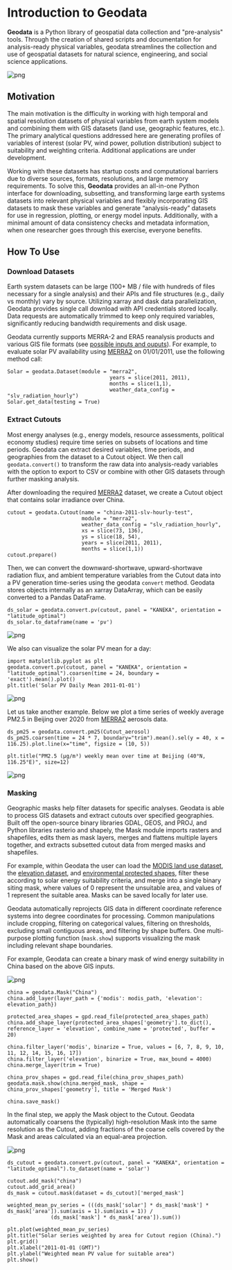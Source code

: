 # Introduction to Geodata

**Geodata** is a Python library of geospatial data collection and "pre-analysis" tools. Through the creation of shared scripts and documentation for analysis-ready physical variables, geodata streamlines the collection and use of geospatial datasets for natural science, engineering, and social science applications.

![png](https://github.com/east-winds/geodata/blob/master/images/geodata_workflow_chart.png)

## Motivation

The main motivation is the difficulty in working with high temporal and spatial resolution datasets of physical variables from earth system models and combining them with GIS datasets (land use, geographic features, etc.). The primary analytical questions addressed here are generating profiles of variables of interest (solar PV, wind power, pollution distribution) subject to suitability and weighting criteria. Additional applications are under development.

Working with these datasets has startup costs and computational barriers due to diverse sources, formats, resolutions, and large memory requirements. To solve this, **Geodata** provides an all-in-one Python interface for downloading, subsetting, and transforming large earth systems datasets into relevant physical variables and flexibly incorporating GIS datasets to mask these variables and generate “analysis-ready” datasets for use in regression, plotting, or energy model inputs. Additionally, with a minimal amount of data consistency checks and metadata information, when one researcher goes through this exercise, everyone benefits.


## How To Use

### Download Datasets

Earth system datasets can be large (100+ MB / file with hundreds of files necessary for a single analysis) and their APIs and file structures (e.g., daily vs monthly) vary by source. Utilizing xarray and dask data parallelization, Geodata provides single call download with API credentials stored locally. Data requests are automatically trimmed to keep only required variables, significantly reducing bandwidth requirements and disk usage.

Geodata currently supports MERRA-2 and ERA5 reanalysis products and various GIS file formats (see [possible inputs and ouputs](https://github.com/east-winds/geodata/blob/master/doc/general/input_output.md)). For example, to evaluate solar PV availability using [MERRA2](https://www.google.com/url?q=https://disc.gsfc.nasa.gov/datasets/M2T1NXRAD_5.12.4/summary&sa=D&source=docs&ust=1646032882397245&usg=AOvVaw1WJVA5CNhT-7x_XWIA58o5) on 01/01/2011, use the following method call:

```
Solar = geodata.Dataset(module = "merra2", 
                                 years = slice(2011, 2011),
                                 months = slice(1,1),
                                 weather_data_config = "slv_radiation_hourly")
Solar.get_data(testing = True)
```

### Extract Cutouts

Most energy analyses (e.g., energy models, resource assessments, political economy studies) require time series on subsets of locations and time periods. Geodata can extract desired variables, time periods, and geographies from the dataset to a Cutout object. We then call `geodata.convert()` to transform the raw data into analysis-ready variables with the option to export to CSV or combine with other GIS datasets through further masking analysis.

After downloading the required [MERRA2](https://www.google.com/url?q=https://disc.gsfc.nasa.gov/datasets/M2T1NXRAD_5.12.4/summary&sa=D&source=docs&ust=1646032882397245&usg=AOvVaw1WJVA5CNhT-7x_XWIA58o5) dataset, we create a Cutout object that contains solar irradiance over China.

```
cutout = geodata.Cutout(name = "china-2011-slv-hourly-test",
                        module = "merra2",
                        weather_data_config = "slv_radiation_hourly",
                        xs = slice(73, 136), 
                        ys = slice(18, 54), 
                        years = slice(2011, 2011), 
                        months = slice(1,1))
cutout.prepare()
```

Then, we can convert the downward-shortwave, upward-shortwave radiation flux, and ambient temperature variables from the Cutout data into a PV generation time-series using the geodata `convert` method. Geodata stores objects internally as an xarray DataArray, which can be easily converted to a Pandas DataFrame.

```
ds_solar = geodata.convert.pv(cutout, panel = "KANEKA", orientation = "latitude_optimal")
ds_solar.to_dataframe(name = 'pv')
```
![png](https://github.com/east-winds/geodata/blob/master/images/example_output_dataframe.png)

We also can visualize the solar PV mean for a day:

```
import matplotlib.pyplot as plt
geodata.convert.pv(cutout, panel = "KANEKA", orientation = "latitude_optimal").coarsen(time = 24, boundary = 'exact').mean().plot()
plt.title('Solar PV Daily Mean 2011-01-01')
```
![png](https://github.com/east-winds/geodata/blob/master/images/mask_on_cutout_workflow/output_37_1.png)


Let us take another example. Below we plot a time series of weekly average PM2.5 in Beijing over 2020 from [MERRA2](https://disc.gsfc.nasa.gov/datasets/M2T1NXRAD_5.12.4/summary) aerosols data.

```
ds_pm25 = geodata.convert.pm25(Cutout_aerosol)
ds_pm25.coarsen(time = 24 * 7, boundary="trim").mean().sel(y = 40, x = 116.25).plot.line(x="time", figsize = (10, 5))

plt.title("PM2.5 (µg/m³) weekly mean over time at Beijing (40°N, 116.25°E)", size=12)
```
![png](https://github.com/east-winds/geodata/blob/master/images/example_pm25_time_series.png)


### Masking

Geographic masks help filter datasets for specific analyses. Geodata is able to process GIS datasets and extract cutouts over specified geographies. Built off the open-source binary libraries GDAL, GEOS, and PROJ, and Python libraries rasterio and shapely, the Mask module imports rasters and shapefiles, edits them as mask layers, merges and flattens multiple layers together, and extracts subsetted cutout data from merged masks and shapefiles.

For example, within Geodata the user can load the [MODIS land use dataset](https://developers.google.com/earth-engine/datasets/catalog/MODIS_006_MCD12Q1#bands), the [elevation dataset](https://developers.google.com/earth-engine/datasets/catalog/CGIAR_SRTM90_V4?hl=en), and [environmental protected shapes](https://www.protectedplanet.net/country/CHN), filter these according to solar energy suitability criteria, and merge into a single binary siting mask, where values of 0 represent the unsuitable area, and values of 1 represent the suitable area. Masks can be saved locally for later use. 

Geodata automatically reprojects GIS data in different coordinate reference systems into degree coordinates for processing. Common manipulations include cropping, filtering on categorical values, filtering on thresholds, excluding small contiguous areas, and filtering by shape buffers. One multi-purpose plotting function (`mask.show`) supports visualizing the mask including relevant shape boundaries.

For example, Geodata can create a binary mask of wind energy suitability in China based on the above GIS inputs.

![png](https://github.com/east-winds/geodata/blob/master/images/mask_workflow.png)


```
china = geodata.Mask("China")
china.add_layer(layer_path = {'modis': modis_path, 'elevation': elevation_path})

protected_area_shapes = gpd.read_file(protected_area_shapes_path)
china.add_shape_layer(protected_area_shapes['geometry'].to_dict(), reference_layer = 'elevation', combine_name = 'protected', buffer = 20)

china.filter_layer('modis', binarize = True, values = [6, 7, 8, 9, 10, 11, 12, 14, 15, 16, 17])
china.filter_layer('elevation', binarize = True, max_bound = 4000)
china.merge_layer(trim = True)

china_prov_shapes = gpd.read_file(china_prov_shapes_path)
geodata.mask.show(china.merged_mask, shape = china_prov_shapes['geometry'], title = 'Merged Mask')

china.save_mask()
```

In the final step, we apply the Mask object to the Cutout. Geodata automatically coarsens the (typically) high-resolution Mask into the same resolution as the Cutout, adding fractions of the coarse cells covered by the Mask and areas calculated via an equal-area projection.

![png](https://github.com/east-winds/geodata/blob/master/images/mask_cutout_workflow.png)


```
ds_cutout = geodata.convert.pv(cutout, panel = "KANEKA", orientation = "latitude_optimal").to_dataset(name = 'solar')

cutout.add_mask("china")
cutout.add_grid_area()
ds_mask = cutout.mask(dataset = ds_cutout)['merged_mask']

weighted_mean_pv_series = (((ds_mask['solar'] * ds_mask['mask'] * ds_mask['area']).sum(axis = 1).sum(axis = 1)) / 
              (ds_mask['mask'] * ds_mask['area']).sum())

plt.plot(weighted_mean_pv_series)
plt.title("Solar series weighted by area for Cutout region (China).")
plt.grid()
plt.xlabel("2011-01-01 (GMT)")
plt.ylabel("Weighted mean PV value for suitable area")
plt.show()
```
